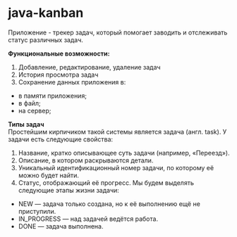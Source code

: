 # java-kanban
Приложение - трекер задач, который помогает заводить и отслеживать статус различных задач. 
                                          
**Функциональные возможности:**
1. Добавление, редактирование, удаление задач
2. История просмотра задач
3. Сохранение данных приложения в:
  - в памяти приложения;
  - в файл;
  - на сервер;

**Типы задач**                                                                                                                                                           
Простейшим кирпичиком такой системы является задача (англ. task). У задачи есть следующие свойства:
1. Название, кратко описывающее суть задачи (например, «Переезд»).
2. Описание, в котором раскрываются детали.
3. Уникальный идентификационный номер задачи, по которому её можно будет найти.
4. Статус, отображающий её прогресс. Мы будем выделять следующие этапы жизни задачи:
  - NEW — задача только создана, но к её выполнению ещё не приступили.
  - IN_PROGRESS — над задачей ведётся работа.
  - DONE — задача выполнена.
